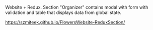 
Website + Redux. Section "Organizer" contains modal with form with validation and table that displays data from global state. 

https://szmiteek.github.io/FlowersWebsite-ReduxSection/

